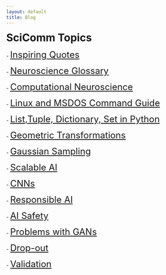 ```yaml
---
layout: default
title: Blog
---
```

<h1 style="margin: 0px 0px 10px;">SciComm Topics</h1>

<!-- <a href="notes/ns/">Neuroscience</a> -->

<!-- <a href="notes/vis/">Visualization</a> -->

<!-- <h4 style="margin:0 10px 0;"></h4> -->


<!-- - [Neuroscine Notes](/notes/ns)
- [Data Visualization Codes in Python](/notes/vis.html)
- [Python Notes](/notes/python) -->

<p class="large-text">
  - <a href="/notes/quotes" style="font-size: 24px;">Inspiring Quotes</a>
</p>

<p class="large-text">
  - <a href="/notes/ns" style="font-size: 24px;">Neuroscience Glossary</a>
</p>

<p class="large-text">
  - <a href="/notes/cns" style="font-size: 24px;">Computational Neuroscience</a>
</p>

<p class="large-text">
  - <a href="/notes/ln" style="font-size: 24px;">Linux and MSDOS Command Guide </a>
</p> 

<p class="large-text">
  - <a href="/notes/python" style="font-size: 24px;">List,Tuple, Dictionary, Set in Python </a>
</p> 

<p class="large-text">
  - <a href="/notes/gt" style="font-size: 24px;">Geometric Transformations </a>
</p> 

<p class="large-text">
  - <a href="/notes/sm" style="font-size: 24px;">Gaussian Sampling </a>
</p> 

<p class="large-text">
  - <a href="/notes/scal" style="font-size: 24px;">Scalable AI </a>
</p> 

<p class="large-text">
  - <a href="/notes/dn" style="font-size: 24px;">CNNs </a>
</p> 
<!-- <p class="large-text">
  - <a href="/notes/vis.html">Data Visualization Codes in Python</a>
</p> -->

<p class="large-text">
  - <a href="/notes/resp" style="font-size: 24px;">Responsible AI </a>
</p> 

<p class="large-text">
  - <a href="/notes/as" style="font-size: 24px;">AI Safety </a>
</p> 


<p class="large-text">
  - <a href="/notes/gans" style="font-size: 24px;">Problems with GANs </a>
</p> 

<p class="large-text">
  - <a href="/notes/dp" style="font-size: 24px;">Drop-out </a>
</p> 

<p class="large-text">
  - <a href="/notes/vd" style="font-size: 24px;">Validation </a>
</p> 
